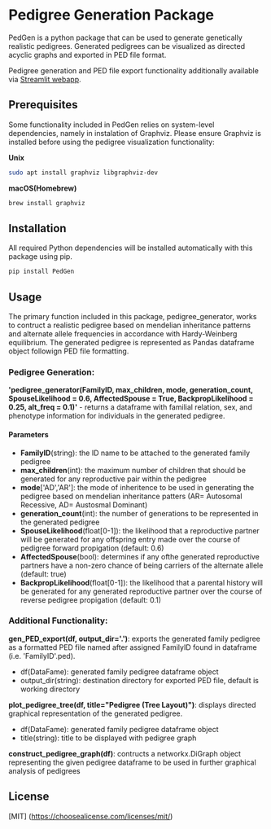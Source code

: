 # Pedigree Generation Package

PedGen is a python package that can be used to generate genetically realistic pedigrees. Generated pedigrees can be visualized as directed acyclic graphs and exported in PED file format.

Pedigree generation and PED file export functionality additionally available via [Streamlit webapp](pedigree-generatorgit-kzmzvjzpxmt9yyvnryeq7h.streamlit.app).

## Prerequisites

Some functionality included in PedGen relies on system-level dependencies, namely in instalation of Graphviz. Please ensure Graphviz is installed before using the pedigree visualization functionality:

**Unix**
```bash
sudo apt install graphviz libgraphviz-dev
```

**macOS(Homebrew)**
```bash
brew install graphviz
```

## Installation

All required Python dependencies will be installed automatically with this package using pip.
```bash
pip install PedGen
```

## Usage
The primary function included in this package, pedigree_generator, works to contruct a realistic pedigree based on mendelian inheritance patterns and alternate allele frequencies in accordance with Hardy-Weinberg equilibrium. The generated pedigree is represented as Pandas dataframe object followign PED file formatting.

### Pedigree Generation:

**'pedigree_generator(FamilyID, max_children, mode, generation_count, SpouseLikelihood = 0.6, AffectedSpouse = True, BackpropLikelihood = 0.25, alt_freq = 0.1)'** - returns a dataframe with familial relation, sex, and phenotype information for individuals in the generated pedigree.

#### **Parameters**
- **FamilyID**(string): the ID name to be attached to the generated family pedigree
- **max_children**(int): the maximum number of children that should be generated for any reproductive pair within the pedigree
- **mode**['AD','AR']: the mode of inheritence to be used in generating the pedigree based on mendelian inheritance patters (AR= Autosomal Recessive, AD= Austosmal Dominant)
- **generation_count**(int): the number of generations to be represented in the generated pedigree
- **SpouseLikelihood**(float[0-1]): the likelihood that a reproductive partner will be generated for any offspring entry made over the course of pedigree forward propigation (default: 0.6)
- **AffectedSpouse**(bool): determines if any ofthe generated reproductive partners have a non-zero chance of being carriers of the alternate allele (default: true)
- **BackpropLikelihood**(float[0-1]): the likelihood that a parental history will be generated for any generated reproductive partner over the course of reverse pedigree propigation (default: 0.1)

### Additional Functionality:
**gen_PED_export(df, output_dir='.')**: exports the generated family pedigree as a formatted PED file named after assigned FamilyID found in dataframe (i.e. 'FamilyID'.ped). 
- df(DataFame): generated family pedigree dataframe object
- output_dir(string): destination directory for exported PED file, default is working directory

**plot_pedigree_tree(df, title="Pedigree (Tree Layout)")**: displays directed graphical representation of the generated pedigree. 
- df(DataFame): generated family pedigree dataframe object
- title(string): title to be displayed with pedigree graph

**construct_pedigree_graph(df)**: contructs a networkx.DiGraph object representing the given pedigree dataframe to be used in further graphical analysis of pedigrees


## License

[MIT]
(https://choosealicense.com/licenses/mit/)